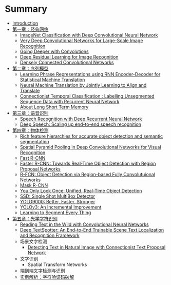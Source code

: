 # Summary

* [Introduction](README.md)
* [第一章：经典网络](di-yi-zhang-ff1a-jing-dian-wang-luo.md)
  * [ImageNet Classification with Deep Convolutional Neural Network](di-yi-zhang-ff1a-jing-dian-wang-luo/imagenet-classification-with-deep-convolutional-neural-networks.md)
  * [Very Deep Convolutional Networks for Large-Scale Image Recognition](di-yi-zhang-ff1a-jing-dian-wang-luo/very-deep-convolutional-networks-for-large-scale-image-recognition.md)
  * [Going Deeper with Convolutions](di-yi-zhang-ff1a-jing-dian-wang-luo/going-deeper-with-convolutions.md)
  * [Deep Residual Learning for Image Recognition](di-yi-zhang-ff1a-jing-dian-wang-luo/deep-residual-learning-for-image-recognition.md)
  * [Densely Connected Convolutional Networks](di-yi-zhang-ff1a-jing-dian-wang-luo/densely-connected-convolutional-networks.md)
* [第二章：序列模型](di-er-zhang-ff1a-xu-lie-mo-xing.md)
  * [Learning Phrase Representations using RNN Encoder-Decoder for Statistical Machine Translation](di-er-zhang-ff1a-xu-lie-mo-xing/learning-phrase-representations-using-rnn-encoder-decoder-for-statistical-machine-translation.md)
  * [Neural Machine Translation by Jointly Learning to Align and Translate ](di-er-zhang-ff1a-xu-lie-mo-xing/neural-machine-translation-by-jointly-learning-to-align-and-translate.md)
  * [Connectionist Temporal Classification : Labelling Unsegmented Sequence Data with Recurrent Neural Network](di-er-zhang-ff1a-xu-lie-mo-xing/connectionist-temporal-classification-labelling-unsegmented-sequence-data-with-recurrent-neural-networks.md)
  * [About Long Short Term Memory](di-er-zhang-ff1a-xu-lie-mo-xing/about-long-short-term-memory.md)
* [第三章：语音识别](di-san-zhang-ff1a-yu-yin-shi-bie.md)
  * [Speech Recognition with Deep Recurrent Neural Network](di-san-zhang-ff1a-yu-yin-shi-bie/speech-recognition-with-deep-recurrent-neural-network.md)
  * [Deep Speech: Scaling up end-to-end speech recognition](di-san-zhang-ff1a-yu-yin-shi-bie/deep-speech-scaling-up-end-to-end-speech-recognition.md)
* [第四章：物体检测](chapter1.md)
  * [Rich feature hierarchies for accurate object detection and semantic segmentation](chapter1/rich-feature-hierarchies-for-accurate-object-detection-and-semantic-segmentation.md)
  * [Spatial Pyramid Pooling in Deep Convolutional Networks for Visual Recognition](chapter1/spatial-pyramid-pooling-in-deep-convolutional-networks-for-visual-recognition.md)
  * [Fast R-CNN](chapter1/fast-r-cnn.md)
  * [Faster R-CNN: Towards Real-Time Object Detection with Region Proposal Networks](chapter1/faster-r-cnn-towards-real-time-object-detection-with-region-proposal-networks.md)
  * [R-FCN: Object Detection via Region-based Fully Convolutuional Networks](chapter1/r-fcn-object-detection-via-region-based-fully-convolutuional-networks.md)
  * [Mask R-CNN](chapter1/mask-r-cnn.md)
  * [You Only Look Once: Unified, Real-Time Object Detection ](chapter1/you-only-look-once-unified-real-time-object-detection.md)
  * [SSD: Single Shot MultiBox Detector](chapter1/ssd-single-shot-multibox-detector.md)
  * [YOLO9000: Better, Faster, Stronger](chapter1/yolo9000-better-faster-stronger.md)
  * [YOLOv3: An Incremental Improvement](chapter1/yolov3-an-incremental-improvement.md)
  * [Learning to Segment Every Thing](chapter1/learning-to-segment-every-thing.md)
* [第五章：光学字符识别](di-wu-zhang-ff1a-guang-xue-zi-fu-shi-bie.md)
  * [Reading Text in the Wild with Convolutional Neural Networks](chapter1/reading-text-in-the-wild-with-convolutional-neural-networks.md)
  * [Deep TextSpotter: An End-to-End Trainable Scene Text Localization and Recognition Framework](chapter1/deep-textspotter-an-end-to-end-trainable-scene-text-localization-and-recognition-framework.md)
  * 场景文字检测
    * [Detecting Text in Natural Image with Connectionist Text Proposal Network](chapter1/detecting-text-in-natural-image-with-connectionist-text-proposal-network.md)
  * 文字识别
    * Spatial Transform Networks
  * 端到端文字检测与识别
  * [实例解析：字符验证码破解](chapter1/shi-li-jie-xi-ff1a-yan-zheng-ma-po-jie.md)



